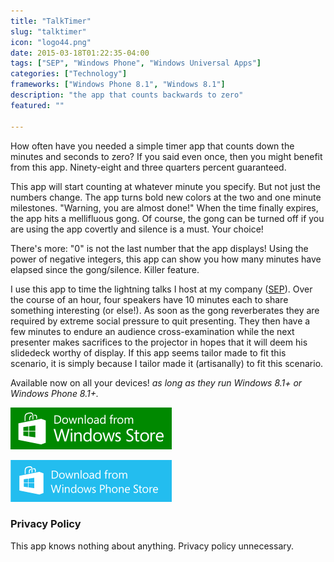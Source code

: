 ```yaml
---
title: "TalkTimer"
slug: "talktimer"
icon: "logo44.png"
date: 2015-03-18T01:22:35-04:00
tags: ["SEP", "Windows Phone", "Windows Universal Apps"]
categories: ["Technology"]
frameworks: ["Windows Phone 8.1", "Windows 8.1"]
description: "the app that counts backwards to zero"
featured: ""

---
```


How often have you needed a simple timer app that counts down the minutes and seconds to zero? If you said even once, then you might benefit from this app. Ninety-eight and three quarters percent guaranteed.

This app will start counting at whatever minute you specify. But not just the numbers change. The app turns bold new colors at the two and one minute milestones. "Warning, you are almost done!" When the time finally expires, the app hits a mellifluous gong. Of course, the gong can be turned off if you are using the app covertly and silence is a must. Your choice!

There's more: "0" is not the last number that the app displays! Using the power of negative integers, this app can show you how many minutes have elapsed since the gong/silence. Killer feature.

I use this app to time the lightning talks I host at my company ([SEP](http://www.sep.com)). Over the course of an hour, four speakers have 10 minutes each to share something interesting (or else!). As soon as the gong reverberates they are required by extreme social pressure to quit presenting. They then have a few minutes to endure an audience cross-examination while the next presenter makes sacrifices to the projector in hopes that it will deem his slidedeck worthy of display. If this app seems tailor made to fit this scenario, it is simply because I tailor made it (artisanally) to fit this scenario.

Available now on all your devices! _as long as they run Windows 8.1+ or Windows Phone 8.1+._

[![Windows Store link](/images/project/WindowsStore_badge_en_English_Green_med_258x67.png)](http://apps.microsoft.com/windows/app/talktimer/ea2e3a6d-8931-4e63-8cee-4872f519b677)

[![Windows Phone Store link](/images/project/258x67_WPS_Download_cyan.png)](http://www.windowsphone.com/en-us/store/app/talktimer/c1dcaefe-298d-42ce-858a-847d7fc7d6a9)

### Privacy Policy

This app knows nothing about anything. Privacy policy unnecessary.

